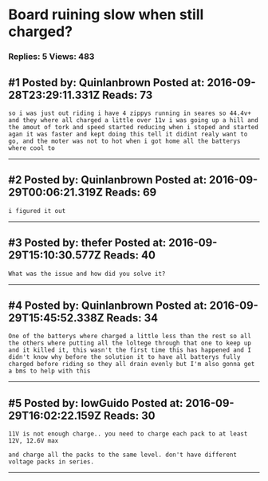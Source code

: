 # Board ruining slow when still charged?

### Replies: 5 Views: 483

## \#1 Posted by: Quinlanbrown Posted at: 2016-09-28T23:29:11.331Z Reads: 73

```
so i was just out riding i have 4 zippys running in seares so 44.4v+ and they where all charged a little over 11v i was going up a hill and the amout of tork and speed started reducing when i stoped and started agan it was faster and kept doing this tell it didint realy want to go, and the moter was not to hot when i got home all the batterys where cool to
```

---
## \#2 Posted by: Quinlanbrown Posted at: 2016-09-29T00:06:21.319Z Reads: 69

```
i figured it out
```

---
## \#3 Posted by: thefer Posted at: 2016-09-29T15:10:30.577Z Reads: 40

```
What was the issue and how did you solve it?
```

---
## \#4 Posted by: Quinlanbrown Posted at: 2016-09-29T15:45:52.338Z Reads: 34

```
One of the batterys where charged a little less than the rest so all the others where putting all the loltege through that one to keep up and it killed it, this wasn't the first time this has happened and I didn't know why before the solution it to have all batterys fully charged before riding so they all drain evenly but I'm also gonna get a bms to help with this
```

---
## \#5 Posted by: lowGuido Posted at: 2016-09-29T16:02:22.159Z Reads: 30

```
11V is not enough charge.. you need to charge each pack to at least 12V, 12.6V max

and charge all the packs to the same level. don't have different voltage packs in series.
```

---
